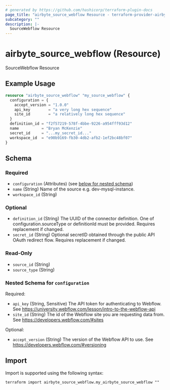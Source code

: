 ```yaml
---
# generated by https://github.com/hashicorp/terraform-plugin-docs
page_title: "airbyte_source_webflow Resource - terraform-provider-airbyte"
subcategory: ""
description: |-
  SourceWebflow Resource
---
```


# airbyte_source_webflow (Resource)

SourceWebflow Resource

## Example Usage

```terraform
resource "airbyte_source_webflow" "my_source_webflow" {
  configuration = {
    accept_version = "1.0.0"
    api_key        = "a very long hex sequence"
    site_id        = "a relatively long hex sequence"
  }
  definition_id = "f2f57219-578f-4bbe-9226-a954fff93d12"
  name          = "Bryan McKenzie"
  secret_id     = "...my_secret_id..."
  workspace_id  = "e90b9169-fb30-4db2-afb2-1ef2bc48bf07"
}
```

<!-- schema generated by tfplugindocs -->
## Schema

### Required

- `configuration` (Attributes) (see [below for nested schema](#nestedatt--configuration))
- `name` (String) Name of the source e.g. dev-mysql-instance.
- `workspace_id` (String)

### Optional

- `definition_id` (String) The UUID of the connector definition. One of configuration.sourceType or definitionId must be provided. Requires replacement if changed.
- `secret_id` (String) Optional secretID obtained through the public API OAuth redirect flow. Requires replacement if changed.

### Read-Only

- `source_id` (String)
- `source_type` (String)

<a id="nestedatt--configuration"></a>
### Nested Schema for `configuration`

Required:

- `api_key` (String, Sensitive) The API token for authenticating to Webflow. See https://university.webflow.com/lesson/intro-to-the-webflow-api
- `site_id` (String) The id of the Webflow site you are requesting data from. See https://developers.webflow.com/#sites

Optional:

- `accept_version` (String) The version of the Webflow API to use. See https://developers.webflow.com/#versioning

## Import

Import is supported using the following syntax:

```shell
terraform import airbyte_source_webflow.my_airbyte_source_webflow ""
```
